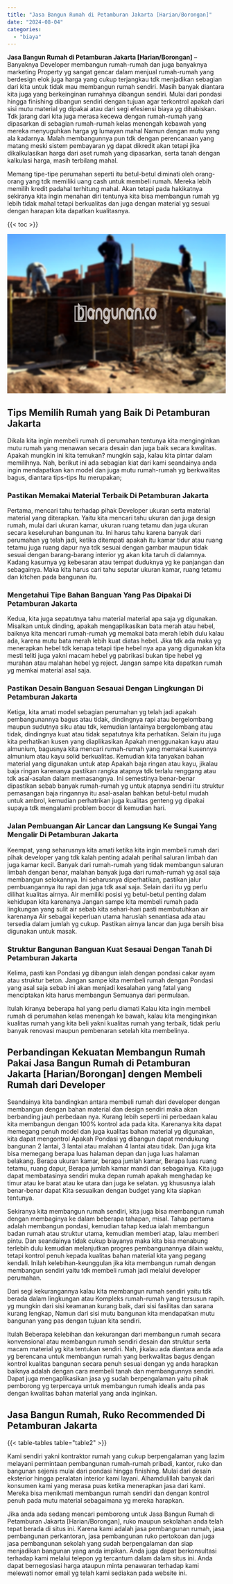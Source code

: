 ```yaml
---
title: "Jasa Bangun Rumah di Petamburan Jakarta [Harian/Borongan]"
date: "2024-08-04"
categories: 
  - "biaya"
---
```


**Jasa Bangun Rumah di Petamburan Jakarta \[Harian/Borongan\]** – Banyaknya Developer membangun rumah-rumah dan juga banyaknya marketing Property yg sangat gencar dalam menjual rumah-rumah yang berdesign elok juga harga yang cukup terjangkau tdk menjadikan sebagian dari kita untuk tidak mau membangun rumah sendiri. Masih banyak diantara kita juga yang berkeinginan rumahnya dibangun sendiri. Mulai dari pondasi hingga finishing dibangun sendiri dengan tujuan agar terkontrol apakah dari sisi mutu material yg dipakai atau dari segi efesiensi biaya yg dihabiskan. Tdk jarang dari kita juga merasa kecewa dengan rumah-rumah yang dipasarkan di sebagian rumah-rumah kelas menengah kebawah yang mereka menyuguhkan harga yg lumayan mahal Namun dengan mutu yang ala kadarnya. Malah membangunnya pun tdk dengan perencanaan yang matang meski sistem pembayaran yg dapat dikredit akan tetapi jika dikalkulasikan harga dari aset rumah yang dipasarkan, serta tanah dengan kalkulasi harga, masih terbilang mahal.

Memang tipe-tipe perumahan seperti itu betul-betul diminati oleh orang-orang yang tdk memiliki uang cash untuk membeli rumah. Mereka lebih memilih kredit padahal terhitung mahal. Akan tetapi pada hakikatnya sekiranya kita ingin menahan diri tentunya kita bisa membangun rumah yg lebih tidak mahal tetapi berkualitas dan juga dengan material yg sesuai dengan harapan kita dapatkan kualitasnya.

{{< toc >}}

![Jasa Bangun Rumah di Petamburan Jakarta [Harian/Borongan]](/images/borong-bangunan-20.png)

## Tips Memilih Rumah yang Baik Di Petamburan Jakarta

Dikala kita ingin membeli rumah di perumahan tentunya kita menginginkan mutu rumah yang menawan secara desain dan juga baik secara kwalitas. Apakah mungkin ini kita temukan? mungkin saja, kalau kita pintar dalam memilihnya. Nah, berikut ini ada sebagian kiat dari kami seandainya anda ingin mendapatkan kan model dan juga mutu rumah-rumah yg berkwalitas bagus, diantara tips-tips Itu merupakan;

### Pastikan Memakai Material Terbaik Di Petamburan Jakarta

Pertama, mencari tahu terhadap pihak Developer ukuran serta material material yang diterapkan. Yaitu kita mencari tahu ukuran dan juga design rumah, mulai dari ukuran kamar, ukuran ruang tetamu dan juga ukuran secara keseluruhan bangunan itu. Ini harus tahu karena banyak dari perumahan yg telah jadi, ketika ditempati apakah itu kamar tidur atau ruang tetamu juga ruang dapur nya tdk sesuai dengan gambar maupun tidak sesuai dengan barang-barang interior yg akan kita taruh di dalamnya. Kadang kasurnya yg kebesaran atau tempat duduknya yg ke panjangan dan sebagainya. Maka kita harus cari tahu seputar ukuran kamar, ruang tetamu dan kitchen pada bangunan itu.

### Mengetahui Tipe Bahan Banguan Yang Pas Dipakai Di Petamburan Jakarta

Kedua, kita juga sepatutnya tahu material material apa saja yg digunakan. Misalkan untuk dinding, apakah mengaplikasikan bata merah atau hebel, baiknya kita mencari rumah-rumah yg memakai bata merah lebih dulu kalau ada, karena mutu bata merah lebih kuat diatas hebel. Jika tdk ada maka yg menerapkan hebel tdk kenapa tetapi tipe hebel nya apa yang digunakan kita mesti teliti juga yakni macam hebel yg pabrikasi bukan tipe hebel yg murahan atau malahan hebel yg reject. Jangan sampe kita dapatkan rumah yg memkai material asal saja.

### Pastikan Desain Banguan Sesauai Dengan Lingkungan Di Petamburan Jakarta

Ketiga, kita amati model sebagian perumahan yg telah jadi apakah pembangunannya bagus atau tidak, dindingnya rapi atau bergelombang maupun sudutnya siku atau tdk, kemudian lantainya bergelombang atau tidak, dindingnya kuat atau tidak sepatutnya kita perhatikan. Selain itu juga kita perhatikan kusen yang diaplikasikan Apakah menggunakan kayu atau almunium, bagusnya kita mencari rumah-rumah yang memakai kusennya almunium atau kayu solid berkualitas. Kemudian kita tanyakan bahan material yang digunakan untuk atap Apakah baja ringan atau kayu, jikalau baja ringan karenanya pastikan rangka atapnya tdk terlalu renggang atau tdk asal-asalan dalam memasangnya. Ini semestinya benar-benar dipastikan sebab banyak rumah-rumah yg untuk atapnya sendiri itu struktur pemasangan baja ringannya itu asal-asalan bahkan betul-betul mudah untuk ambrol, kemudian perhatrikan juga kualitas genteng yg dipakai supaya tdk mengalami problem bocor di kemudian hari.

### Jalan Pembuangan Air Lancar dan Langsung Ke Sungai Yang Mengalir Di Petamburan Jakarta

Keempat, yang seharusnya kita amati ketika kita ingin membeli rumah dari pihak developer yang tdk kalah penting adalah perihal saluran limbah dan juga kamar kecil. Banyak dari rumah-rumah yang tidak membangun saluran limbah dengan benar, malahan banyak juga dari rumah-rumah yg asal saja membangun selokannya. Ini seharusnya diperhatikan, pastikan jalur pembuangannya itu rapi dan juga tdk asal saja. Selain dari itu yg perlu dilihat kualitas airnya. Air memiliki posisi yg betul-betul penting dalam kehidupan kita karenanya Jangan sampe kita membeli rumah pada lingkungan yang sulit air sebab kita sehari-hari pasti membutuhkan air karenanya Air sebagai keperluan utama haruslah senantiasa ada atau tersedia dalam jumlah yg cukup. Pastikan airnya lancar dan juga bersih bisa digunakan untuk masak.

### Struktur Bangunan Banguan Kuat Sesauai Dengan Tanah Di Petamburan Jakarta

Kelima, pasti kan Pondasi yg dibangun ialah dengan pondasi cakar ayam atau struktur beton. Jangan sampe kita membeli rumah dengan Pondasi yang asal saja sebab ini akan menjadi kesalahan yang fatal yang menciptakan kita harus membangun Semuanya dari permulaan.

Itulah kiranya beberapa hal yang perlu diamati Kalau kita ingin membeli rumah di perumahan kelas menengah ke bawah, kalau kita menginginkan kualitas rumah yang kita beli yakni kualitas rumah yang terbaik, tidak perlu banyak renovasi maupun pembenaran setelah kita membelinya.

## Perbandingan Kekuatan Membangun Rumah Pakai Jasa Bangun Rumah di Petamburan Jakarta \[Harian/Borongan\] dengen Membeli Rumah dari Developer

Seandainya kita bandingkan antara membeli rumah dari developer dengan membangun dengan bahan material dan design sendiri maka akan berbanding jauh perbedaan nya. Kurang lebih seperti ini perbedaan kalau kita membangun dengan 100% kontrol ada pada kita. Karenanya kita dapat memegang penuh model dan juga kualitas bahan material yg digunakan, kita dapat mengontrol Apakah Pondasi yg dibangun dapat mendukung bangunan 2 lantai, 3 lantai atau malahan 4 lantai atau tidak. Dan juga kita bisa memegang berapa luas halaman depan dan juga luas halaman belakang. Berapa ukuran kamar, berapa jumlah kamar, Berapa luas ruang tetamu, ruang dapur, Berapa jumlah kamar mandi dan sebagainya. Kita juga dapat membatasinya sendiri muka depan rumah apakah menghadap ke timur atau ke barat atau ke utara dan juga ke selatan. yg khususnya ialah benar-benar dapat Kita sesuaikan dengan budget yang kita siapkan tentunya.

Sekiranya kita membangun rumah sendiri, kita juga bisa membangun rumah dengan membaginya ke dalam beberapa tahapan, misal. Tahap pertama adalah membangun pondasi, kemudian tahap kedua ialah membangun badan rumah atau struktur utama, kemudian memberi atap, lalau memberi pintu. Dan seandainya tidak cukup biayanya maka kita bisa menabung terlebih dulu kemudian melanjutkan progres pembangunannya dilain waktu, tetapi kontrol penuh kepada kualitas bahan material kita yang pegang kendali. Inilah kelebihan-keunggulan jika kita membangun rumah dengan membangun sendiri yaitu tdk membeli rumah jadi melalui developer perumahan.

Dari segi kekurangannya kalau kita membangun rumah sendiri yaitu tdk berada dalam lingkungan atau Kompleks rumah-rumah yang tersusun rapih. yg mungkin dari sisi keamanan kurang baik, dari sisi fasilitas dan sarana kurang lengkap, Namun dari sisi mutu bangunan kita mendapatkan mutu bangunan yang pas dengan tujuan kita sendiri.

Itulah Beberapa kelebihan dan kekurangan dari membangun rumah secara konvensional atau membangun rumah sendiri desain dan struktur serta macam material yg kita tentukan sendiri. Nah, jikalau ada diantara anda ada yg berencana untuk membangun rumah yang berkwalitas bagus dengan kontrol kualitas bangunan secara penuh sesuai dengan yg anda harapkan baiknya adalah dengan cara membeli tanah dan membangunnya sendiri. Dapat juga mengaplikasikan jasa yg sudah berpengalaman yaitu pihak pemborong yg terpercaya untuk membangun rumah idealis anda pas dengan kwalitas bahan material yang anda inginkan.

## Jasa Bangun Rumah, Ruko Recommended Di Petamburan Jakarta

{{< table-tables table="table2" >}}

Kami sendiri yakni kontraktor rumah yang cukup berpengalaman yang lazim melayani permintaan pembangunan rumah-rumah pribadi, kantor, ruko dan bangunan sejenis mulai dari pondasi hingga finishing. Mulai dari desain eksterior hingga peralatan interior kami layani. Alhamdulillah banyak dari konsumen kami yang merasa puas ketika menerapkan jasa dari kami. Mereka bisa menikmati membangun rumah sendiri dan dengan kontrol penuh pada mutu material sebagaimana yg mereka harapkan.

Jika anda ada sedang mencari pemborong untuk Jasa Bangun Rumah di Petamburan Jakarta \[Harian/Borongan\], ruko maupun sekolahan anda telah tepat berada di situs ini. Karena kami adalah jasa pembangunan rumah, jasa pembangunan perkantoran, jasa pembangunan ruko pertokoan dan juga jasa pembangunan sekolah yang sudah berpengalaman dan siap menjadikan bangunan yang anda impikan. Anda juga dapat berkonsultasi terhadap kami melalui telepon yg tercantum dalam dalam situs ini. Anda dapat bernegosiasi harga ataupun minta penawaran terhadap kami melewati nomor email yg telah kami sediakan pada website ini.
